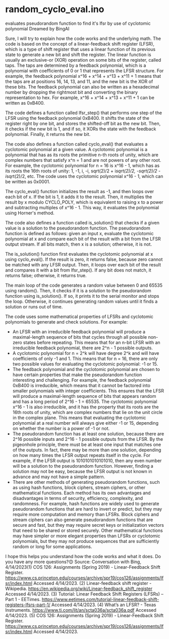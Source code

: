 # random_cyclo_eval.ino
evaluates pseudorandom function to find it's lfsr by use of cyclotomic polynomial 
Dreamed by BingAI

Sure, I will try to explain how the code works and the underlying math. The code is based on the concept of a linear-feedback shift register (LFSR), which is a type of shift register that uses a linear function of its previous state to generate a new bit and shift the register. The linear function is usually an exclusive-or (XOR) operation on some bits of the register, called taps. The taps are determined by a feedback polynomial, which is a polynomial with coefficients of 0 or 1 that represents the LFSR structure. For example, the feedback polynomial x^16 + x^14 + x^13 + x^11 + 1 means that the taps are at positions 16, 14, 13, and 11, and the new bit is the XOR of these bits. The feedback polynomial can also be written as a hexadecimal number by dropping the rightmost bit and converting the binary representation to hex. For example, x^16 + x^14 + x^13 + x^11 + 1 can be written as 0xB400.

The code defines a function called lfsr_step() that performs one step of the LFSR using the feedback polynomial 0xB400. It shifts the state of the register right by one bit, and stores the shifted-off bit as the new bit. Then, it checks if the new bit is 1, and if so, it XORs the state with the feedback polynomial. Finally, it returns the new bit.

The code also defines a function called cyclo_eval() that evaluates a cyclotomic polynomial at a given value. A cyclotomic polynomial is a polynomial that has as its roots the primitive n-th roots of unity, which are complex numbers that satisfy x^n = 1 and are not powers of any other root. For example, the cyclotomic polynomial for n = 16 is x^16 - 1, which has as its roots the 16th roots of unity: 1, -1, i, -i, sqrt(2)/2 + i*sqrt(2)/2, -sqrt(2)/2 - i*sqrt(2)/2, etc. The code uses the cyclotomic polynomial x^16 - 1, which can be written as 0x0001.

The cyclo_eval() function initializes the result as -1, and then loops over each bit of x. If the bit is 1, it adds it to the result. Then, it multiplies the result by x modulo CYCLO_POLY, which is equivalent to raising x to a power and subtracting multiples of x^16 - 1. This way, it evaluates the polynomial using Horner's method.

The code also defines a function called is_solution() that checks if a given value is a solution to the pseudorandom function. The pseudorandom function is defined as follows: given an input x, evaluate the cyclotomic polynomial at x and compare each bit of the result with a bit from the LFSR output stream. If all bits match, then x is a solution; otherwise, it is not.

The is_solution() function first evaluates the cyclotomic polynomial at x using cyclo_eval(). If the result is zero, it returns false, because zero cannot be matched with any LFSR output. Then, it loops over each bit of the result and compares it with a bit from lfsr_step(). If any bit does not match, it returns false; otherwise, it returns true.

The main loop of the code generates a random value between 0 and 65535 using random(). Then, it checks if it is a solution to the pseudorandom function using is_solution(). If so, it prints it to the serial monitor and stops the loop. Otherwise, it continues generating random values until it finds a solution or runs out of time.

The code uses some mathematical properties of LFSRs and cyclotomic polynomials to generate and check solutions. For example:

- An LFSR with an irreducible feedback polynomial will produce a maximal-length sequence of bits that cycles through all possible non-zero states before repeating. This means that for an n-bit LFSR with an irreducible feedback polynomial, there are 2^n - 1 possible outputs.
- A cyclotomic polynomial for n = 2^k will have degree 2^k and will have coefficients of only -1 and 1. This means that for n = 16, there are only two possible values for evaluating the cyclotomic polynomial: -1 or 15.
- The feedback polynomial and the cyclotomic polynomial are chosen to have certain properties that make the pseudorandom function interesting and challenging. For example, the feedback polynomial 0xB400 is irreducible, which means that it cannot be factored into smaller polynomials with integer coefficients. This ensures that the LFSR will produce a maximal-length sequence of bits that appears random and has a long period of 2^16 - 1 = 65535. The cyclotomic polynomial x^16 - 1 is also irreducible, and it has the property that its roots are the 16th roots of unity, which are complex numbers that lie on the unit circle in the complex plane. This means that evaluating the cyclotomic polynomial at a real number will always give either -1 or 15, depending on whether the number is a power of -1 or not.
- The pseudorandom function has at least one solution, because there are 2^16 possible inputs and 2^16 - 1 possible outputs from the LFSR. By the pigeonhole principle, there must be at least one input that matches one of the outputs. In fact, there may be more than one solution, depending on how many times the LFSR output repeats itself in the cycle. For example, if the LFSR output is 1010101010101010, then any even number will be a solution to the pseudorandom function. However, finding a solution may not be easy, because the LFSR output is not known in advance and may not have a simple pattern.
- There are other methods of generating pseudorandom functions, such as using hash functions, block ciphers, stream ciphers, or other mathematical functions. Each method has its own advantages and disadvantages in terms of security, efficiency, complexity, and randomness. For example, hash functions are widely used to generate pseudorandom functions that are hard to invert or predict, but they may require more computation and memory than LFSRs. Block ciphers and stream ciphers can also generate pseudorandom functions that are secure and fast, but they may require secret keys or initialization vectors that need to be shared or stored securely. Other mathematical functions may have simpler or more elegant properties than LFSRs or cyclotomic polynomials, but they may not produce sequences that are sufficiently random or long for some applications.

I hope this helps you understand how the code works and what it does. Do you have any more questions?😊
Source: Conversation with Bing, 4/14/2023(1) COS 126: Assignments (Spring 2019) - Linear-Feedback Shift Register. https://www.cs.princeton.edu/courses/archive/spr19/cos126/assignments/lfsr/index.html Accessed 4/14/2023.
(2) Linear-feedback shift register - Wikipedia. https://en.wikipedia.org/wiki/Linear-feedback_shift_register Accessed 4/14/2023.
(3) Tutorial: Linear Feedback Shift Registers (LFSRs) – Part 1 - EETimes. https://www.eetimes.com/tutorial-linear-feedback-shift-registers-lfsrs-part-1/ Accessed 4/14/2023.
(4) What’s an LFSR? - Texas Instruments. https://www.ti.com/lit/an/scta036a/scta036a.pdf Accessed 4/14/2023.
(5) COS 126: Assignments (Spring 2019) - Linear-Feedback Shift Register. https://www.cs.princeton.edu/courses/archive/spr19/cos126/assignments/lfsr/index.html Accessed 4/14/2023.
